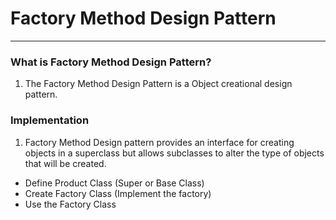# Factory Method Design Pattern
---
### What is Factory Method Design Pattern?
1. The Factory Method Design Pattern is a Object creational design pattern.

### Implementation
1. Factory Method Design pattern provides an interface for creating objects in a superclass but allows subclasses to
alter the type of objects that will be created.


- Define Product Class (Super or Base Class)
- Create Factory Class (Implement the factory)
- Use the Factory Class